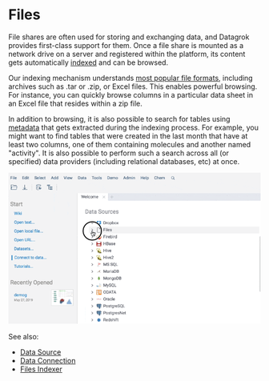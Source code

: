<!-- TITLE: Files -->
<!-- SUBTITLE: -->

# Files

File shares are often used for storing and exchanging data, and Datagrok provides first-class
support for them. Once a file share is mounted as a network drive on a server and registered
within the platform, its content gets automatically [indexed](../../features/files-indexer.md)
and can be browsed.

Our indexing mechanism understands 
[most popular file formats](../../features/importing-data.md#supported-file-types), 
including archives such as .tar or .zip, or Excel files. This enables powerful browsing. 
For instance, you can quickly browse columns in a particular data sheet in an Excel file that 
resides within a zip file.

In addition to browsing, it is also possible to search for tables using  
[metadata](../../concepts/metadata.md) that
gets extracted during the indexing process. For example, you might want to find tables
that were created in the last month that have at least two columns, one of them containing
molecules and another named "activity". It is also possible to perform such a search
across all (or specified) data providers (including relational databases, etc) at once.   

![Files Browser](files-browser.gif "Files Browser")

See also:

  * [Data Source](data-source.md)
  * [Data Connection](data-connection.md)
  * [Files Indexer](../../features/files-indexer.md)
